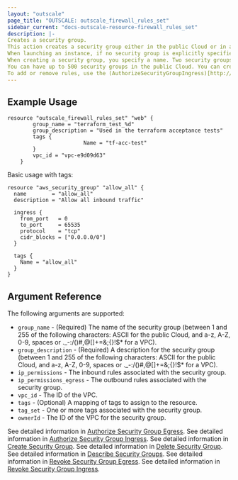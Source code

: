 ```yaml
---
layout: "outscale"
page_title: "OUTSCALE: outscale_firewall_rules_set"
sidebar_current: "docs-outscale-resource-firewall_rules_set"
description: |-
Creates a security group.
This action creates a security group either in the public Cloud or in a specified VPC. By default, a default security group for use in the public Cloud and a default security group for use in a VPC are created.
When launching an instance, if no security group is explicitly specified, the appropriate default security group is assigned to the instance. Default security groups include a default rule granting instances network access to each other.
When creating a security group, you specify a name. Two security groups for use in the public Cloud or for use in a VPC cannot have the same name.
You can have up to 500 security groups in the public Cloud. You can create up to 500 security groups per VPC.
To add or remove rules, use the (AuthorizeSecurityGroupIngress)[http://docs.outscale.com/api_fcu/operations/Action_AuthorizeSecurityGroupIngress_post.html#_api_fcu-action_authorizesecuritygroupingress_post], (AuthorizeSecurityGroupEgress)[http://docs.outscale.com/api_fcu/operations/Action_AuthorizeSecurityGroupEgress_post.html#_api_fcu-action_authorizesecuritygroupegress_post], (RevokeSecurityGroupIngress)[http://docs.outscale.com/api_fcu/operations/Action_RevokeSecurityGroupIngress_post.html#_api_fcu-action_revokesecuritygroupingress_post] or (RevokeSecurityGroupEgress)[http://docs.outscale.com/api_fcu/operations/Action_RevokeSecurityGroupEgress_post.html#_api_fcu-action_revokesecuritygroupegress_post] methods.
---
```


## Example Usage

```hcl
resource "outscale_firewall_rules_set" "web" {
		group_name = "terraform_test_%d"
		group_description = "Used in the terraform acceptance tests"
		tags {
						Name = "tf-acc-test"
		}
		vpc_id = "vpc-e9d09d63"
	}
```

Basic usage with tags:

```hcl
resource "aws_security_group" "allow_all" {
  name        = "allow_all"
  description = "Allow all inbound traffic"

  ingress {
    from_port   = 0
    to_port     = 65535
    protocol    = "tcp"
    cidr_blocks = ["0.0.0.0/0"]
  }

  tags {
    Name = "allow_all"
  }
}
```

## Argument Reference

The following arguments are supported:

* `group_name` - (Required) The name of the security group (between 1 and 255 of the following characters: ASCII for the public Cloud, and a-z, A-Z, 0-9, spaces or ._-:/()#,@[]+=&;{}!$* for a VPC).
* `group_description` - (Required) A description for the security group (between 1 and 255 of the following characters: ASCII for the public Cloud, and a-z, A-Z, 0-9, spaces or ._-:/()#,@[]+=&;{}!$* for a VPC).
* `ip_permissions` - The inbound rules associated with the security group.
* `ip_permissions_egress` - The outbound rules associated with the security group.
* `vpc_id` - The ID of the VPC.
* `tags` - (Optional) A mapping of tags to assign to the resource.
* `tag_set` - One or more tags associated with the security group.
* `ownerId` - The ID of the VPC for the security group.


See detailed information in [Authorize Security Group Egress](http://docs.outscale.com/api_fcu/operations/Action_AuthorizeSecurityGroupEgress_get.html#_api_fcu-action_authorizesecuritygroupegress_get).
See detailed information in [Authorize Security Group Ingress](http://docs.outscale.com/api_fcu/operations/Action_AuthorizeSecurityGroupIngress_get.html#_api_fcu-action_authorizesecuritygroupingress_get).
See detailed information in [Create Security Group](http://docs.outscale.com/api_fcu/operations/Action_CreateSecurityGroup_get.html#_api_fcu-action_createsecuritygroup_get).
See detailed information in [Delete Security Group](http://docs.outscale.com/api_fcu/operations/Action_DeleteSecurityGroup_get.html#_api_fcu-action_deletesecuritygroup_get).
See detailed information in [Describe Security Groups](http://docs.outscale.com/api_fcu/operations/Action_DescribeSecurityGroups_get.html#_api_fcu-action_describesecuritygroups_get).
See detailed information in [Revoke Security Group Egress](http://docs.outscale.com/api_fcu/operations/Action_RevokeSecurityGroupEgress_get.html#_api_fcu-action_revokesecuritygroupegress_get).
See detailed information in [Revoke Security Group Ingress](http://docs.outscale.com/api_fcu/operations/Action_RevokeSecurityGroupIngress_get.html#_api_fcu-action_revokesecuritygroupingress_get).